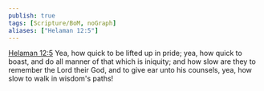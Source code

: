 ```yaml
---
publish: true
tags: [Scripture/BoM, noGraph]
aliases: ["Helaman 12:5"]
---
```

[Helaman 12:5](https://churchofjesuschrist.org/study/scriptures/bofm/hel/12?lang=eng&id=p5#p5) Yea, how quick to be lifted up in pride; yea, how quick to boast, and do all manner of that which is iniquity; and how slow are they to remember the Lord their God, and to give ear unto his counsels, yea, how slow to walk in wisdom's paths!
